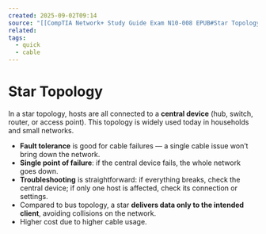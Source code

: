 ```yaml
---
created: 2025-09-02T09:14
source: "[[CompTIA Network+ Study Guide Exam N10-008 EPUB#Star Topology]]"
related:
tags:
  - quick
  - cable
---
```

# Star Topology

In a star topology, hosts are all connected to a **central device** (hub, switch, router, or access point). This topology is widely used today in households and small networks.  

- **Fault tolerance** is good for cable failures — a single cable issue won’t bring down the network.  
- **Single point of failure**: if the central device fails, the whole network goes down.  
- **Troubleshooting** is straightforward: if everything breaks, check the central device; if only one host is affected, check its connection or settings.  
- Compared to bus topology, a star **delivers data only to the intended client**, avoiding collisions on the network.
- Higher cost due to higher cable usage.